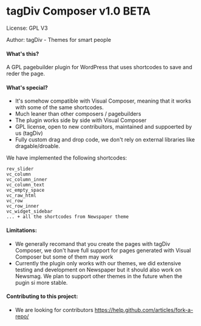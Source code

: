 # tagDiv Composer v1.0 BETA

License: GPL V3

Author: tagDiv - Themes for smart people


#### What's this?
A GPL pagebuilder plugin for WordPress that uses shortcodes to save and reder the page.

#### What's special?
- It's somehow compatible with Visual Composer, meaning that it works with some of the same shortcodes. 
- Much leaner than other composers / pagebuilders
- The plugin works side by side with Visual Composer
- GPL license, open to new contribuitors, maintained and suppoerted by us (tagDiv)
- Fully custom drag and drop code, we don't rely on external libraries like dragable/droable.

We have implemented the following shortcodes: 
```
rev_slider
vc_column
vc_column_inner
vc_column_text
vc_empty_space
vc_raw_html
vc_row
vc_row_inner
vc_widget_sidebar
... + all the shortcodes from Newspaper theme
```

#### Limitations:
-  We generally recomand that you create the pages with tagDiv Composer, we don't have full support for pages generated with Visual Composer but some of them may work
-  Currently the plugin only works with our themes, we did extensive testing and development on Newspaper but it should also work on Newsmag. We plan to support other themes in the future when the pugin si more stable.

#### Contributing to this project:
- We are looking for contributors https://help.github.com/articles/fork-a-repo/
